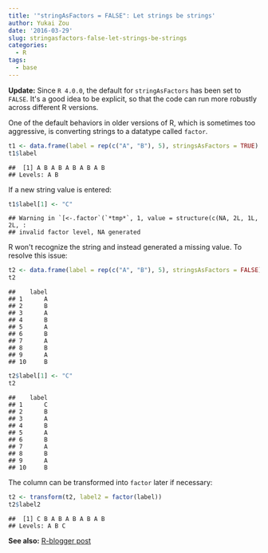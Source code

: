 ```yaml
---
title: '"stringAsFactors = FALSE": Let strings be strings'
author: Yukai Zou
date: '2016-03-29'
slug: stringasfactors-false-let-strings-be-strings
categories:
  - R
tags:
  - base
---
```


**Update:** Since `R 4.0.0`, the default for `stringAsFactors` has been set to `FALSE`. It's a good idea to be explicit, so that the code can run more robustly across different R versions.

One of the default behaviors in older versions of R, which is sometimes too aggressive, is converting strings to a datatype called `factor`.


```r
t1 <- data.frame(label = rep(c("A", "B"), 5), stringsAsFactors = TRUE)
t1$label
```

```
##  [1] A B A B A B A B A B
## Levels: A B
```

If a new string value is entered:


```r
t1$label[1] <- "C"
```

```
## Warning in `[<-.factor`(`*tmp*`, 1, value = structure(c(NA, 2L, 1L, 2L, :
## invalid factor level, NA generated
```

R won't recognize the string and instead generated a missing value. To resolve this issue: 


```r
t2 <- data.frame(label = rep(c("A", "B"), 5), stringsAsFactors = FALSE)
t2
```

```
##    label
## 1      A
## 2      B
## 3      A
## 4      B
## 5      A
## 6      B
## 7      A
## 8      B
## 9      A
## 10     B
```

```r
t2$label[1] <- "C"
t2
```

```
##    label
## 1      C
## 2      B
## 3      A
## 4      B
## 5      A
## 6      B
## 7      A
## 8      B
## 9      A
## 10     B
```
The column can be transformed into `factor` later if necessary:


```r
t2 <- transform(t2, label2 = factor(label))
t2$label2
```

```
##  [1] C B A B A B A B A B
## Levels: A B C
```

**See also:** [R-blogger post](https://www.r-bloggers.com/2018/03/r-tip-use-stringsasfactors-false/)
